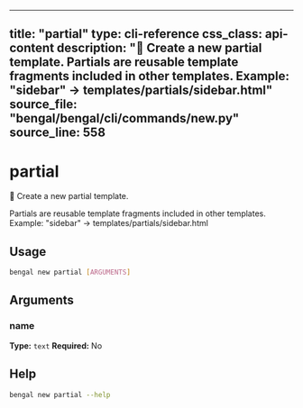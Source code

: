
---
title: "partial"
type: cli-reference
css_class: api-content
description: "🧩 Create a new partial template.  Partials are reusable template fragments included in other templates. Example: \"sidebar\" → templates/partials/sidebar.html"
source_file: "bengal/bengal/cli/commands/new.py"
source_line: 558
---

# partial

🧩 Create a new partial template.

Partials are reusable template fragments included in other templates.
Example: "sidebar" → templates/partials/sidebar.html


## Usage

```bash
bengal new partial [ARGUMENTS]
```

## Arguments

### name

**Type:** `text`
**Required:** No





## Help

```bash
bengal new partial --help
```
